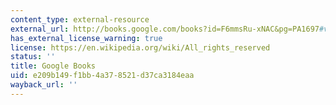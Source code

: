 ```yaml
---
content_type: external-resource
external_url: http://books.google.com/books?id=F6mmsRu-xNAC&pg=PA1697#v=onepage
has_external_license_warning: true
license: https://en.wikipedia.org/wiki/All_rights_reserved
status: ''
title: Google Books
uid: e209b149-f1bb-4a37-8521-d37ca3184eaa
wayback_url: ''
---
```

